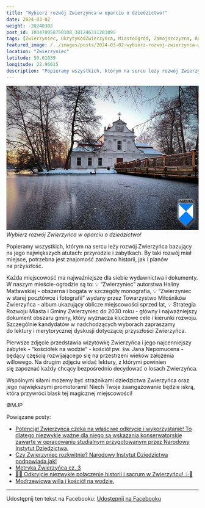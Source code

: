 ```yaml
---
title: "Wybierz rozwój Zwierzyńca w oparciu o dziedzictwo!"
date: 2024-03-02
weight: -20240302
post_id: 103478058758108_381246311283895
tags: [Zwierzyniec, UkrytyKodZwierzyńca, MiastoOgród, Zamojszczyzna, Roztocze, Lubelskie, villarestituta, turystyka, dziedzictwo, zabytki, krajobrazy, TajemnicePrzeszłości, PodróżeWczasie, MagiczneMiejsce, kościoły]
featured_image: /../images/posts/2024-03-02-wybierz-rozwoj-zwierzynca-w-oparciu-o-dziedzictwo.jpg
location: "Zwierzyniec"
latitude: 50.61039
longitude: 22.96615
description: "Popieramy wszystkich, którym na sercu leży rozwój Zwierzyńca bazujący  na jego największych  atutach: przyrodzie i zabytkach. By taki rozwój miał miej..."
---
```


![Wybierz rozwój Zwierzyńca w oparciu o dziedzictwo!](/images/posts/2024-03-02-wybierz-rozwoj-zwierzynca-w-oparciu-o-dziedzictwo.jpg)
*Wybierz rozwój Zwierzyńca w oparciu o dziedzictwo!*

Popieramy wszystkich, którym na sercu leży rozwój Zwierzyńca bazujący  na jego największych  atutach: przyrodzie i zabytkach. By taki rozwój miał miejsce, potrzebna jest znajomość zarówno historii, jak i planów na przyszłość.

Każda miejscowość ma najważniejsze dla siebie wydawnictwa i dokumenty. W naszym mieście-ogrodzie są to:
💡 “Zwierzyniec” autorstwa Haliny Matławskiej - obszerna i bogata w szczegóły monografia,
💡 “Zwierzyniec w starej pocztówce i fotografii” wydany przez Towarzystwo Miłośników Zwierzyńca - album ukazujący oblicze miejscowości sprzed lat,
💡 Strategia Rozwoju Miasta i Gminy Zwierzyniec do 2030 roku - główny i najważniejszy dokument  obszaru gminy, który wyznacza kluczowe cele i kierunki rozwoju.
Szczególnie kandydatów w nadchodzących wyborach zapraszamy do lektury i merytorycznej dyskusji dotyczącej przyszłości Zwierzyńca.

Pierwsze zdjęcie przedstawia wizytówkę Zwierzyńca i jego najcenniejszy zabytek - “kościółek na wodzie” - kościół pw. św. Jana Nepomucena - będący częścią rozwijającego się na przestrzeni wieków założenia willowego.
Na drugim zdjęciu widać lektury, z którymi powinien się zapoznać każdy chcący bezpośrednio decydować o losach Zwierzyńca.

Wspólnymi siłami możemy być strażnikami dziedzictwa Zwierzyńca oraz jego największymi promotorami!  Niech Twoje zaangażowanie będzie iskrą, która przywróci blask tej magicznej miejscowości!



©MJP

Powiązane posty:
- [Potencjał Zwierzyńca czeka na właściwe odkrycie i wykorzystanie! To dlatego niezwykle ważne dla niego są wskazania konserwatorskie zawarte w opracowaniu studialnym przygotowanym przez Narodowy Instytut Dziedzictwa.](/posts/Potencjal-Zwierzynca-czeka-na-wlasciwe-odkrycie)
- [Czy Zwierzyniec rozkwitnie? Narodowy Instytut Dziedzictwa podpowiada jak!](/posts/Czy-Zwierzyniec-rozkwitnie-Narodowy-Instytut-Dziedzictwa)
- [Metryka Zwierzyńca cz. 3](/posts/Metryka-Zwierzynca-cz-3)
- [🌟✨ Odkryjcie niezwykłe połączenie historii i sacrum w Zwierzyńcu! ✨🌟](/posts/-Odkryjcie-niezwykle-polaczenie-historii-i-sacrum)
- [Modrzewiowa willa i kościół na wodzie.](/posts/Modrzewiowa-willa-i-kosciol-na-wodzie)


---

Udostępnij ten tekst na Facebooku:
[Udostępnij na Facebooku](https://www.facebook.com/sharer/sharer.php?u=https://stowarzyszeniewachniewskiej.pl/posts/Wybierz-rozwoj-Zwierzynca-w-oparciu-o-dziedzictwo)

<script type="application/ld+json">
{
  "@context": "https://schema.org",
  "@type": "BlogPosting",
  "headline": "Wybierz rozwój Zwierzyńca w oparciu o dziedzictwo!",
  "datePublished": "2024-03-02",
  "dateModified": "2024-03-02",
  "author": {
    "@type": "Person",
    "name": "Michał Jan Patyk"
  },
  "publisher": {
    "@type": "Organization",
    "name": "Stowarzyszenie im. Aleksandry Wachniewskiej",
    "logo": {
      "@type": "ImageObject",
      "url": "https://stowarzyszeniewachniewskiej.pl/images/logo/logo.svg"
    }
  },
  "mainEntityOfPage": {
    "@type": "WebPage",
    "@id": "https://stowarzyszeniewachniewskiej.pl/posts/wybierz-rozwoj-zwierzynca-w-oparciu-o-dziedzictwo"
  },
  "image": {
    "@type": "ImageObject",
    "url": "https://stowarzyszeniewachniewskiej.pl//images/posts/2024-03-02-wybierz-rozwoj-zwierzynca-w-oparciu-o-dziedzictwo.jpg"
  },
  "articleSection": "Dziedzictwo Kulturowe i Zabytki",
  "keywords": "[Zwierzyniec, UkrytyKodZwierzyńca, MiastoOgród, Zamojszczyzna, Roztocze, Lubelskie, villarestituta, turystyka, dziedzictwo, zabytki, krajobrazy, TajemnicePrzeszłości, PodróżeWczasie, MagiczneMiejsce, kościoły]",
  "wordCount": 183,
  "articleBody": "Popieramy wszystkich, którym na sercu leży rozwój Zwierzyńca bazujący  na jego największych  atutach: przyrodzie i zabytkach. By taki rozwój miał miejsce, potrzebna jest znajomość zarówno historii, jak i planów na przyszłość.\n\nKażda miejscowość ma najważniejsze dla siebie wydawnictwa i dokumenty. W naszym mieście-ogrodzie są to:\n💡 “Zwierzyniec” autorstwa Haliny Matławskiej - obszerna i bogata w szczegóły monografia,\n💡 “Zwierzyniec w starej pocztówce i fotografii” wydany przez Towarzystwo Miłośników Zwierzyńca - album ukazujący oblicze miejscowości sprzed lat,\n💡 Strategia Rozwoju Miasta i Gminy Zwierzyniec do 2030 roku - główny i najważniejszy dokument  obszaru gminy, który wyznacza kluczowe cele i kierunki rozwoju.\nSzczególnie kandydatów w nadchodzących wyborach zapraszamy do lektury i merytorycznej dyskusji dotyczącej przyszłości Zwierzyńca.\n\nPierwsze zdjęcie przedstawia wizytówkę Zwierzyńca i jego najcenniejszy zabytek - “kościółek na wodzie” - kościół pw. św. Jana Nepomucena - będący częścią rozwijającego się na przestrzeni wieków założenia willowego.\nNa drugim zdjęciu widać lektury, z którymi powinien się zapoznać każdy chcący bezpośrednio decydować o losach Zwierzyńca.\n\nWspólnymi siłami możemy być strażnikami dziedzictwa Zwierzyńca oraz jego największymi promotorami!  Niech Twoje zaangażowanie będzie iskrą, która przywróci blask tej magicznej miejscowości!\n\n\n\n©MJP",
  "description": "Popieramy wszystkich, którym na sercu leży rozwój Zwierzyńca bazujący  na jego największych  atutach: przyrodzie i zabytkach. By taki rozwój miał miej...",
  "copyrightHolder": {
    "@type": "Person",
    "name": "Michał Jan Patyk"
  }
}
</script>
<script type="application/ld+json">
{
  "@context": "https://schema.org",
  "@type": "BreadcrumbList",
  "itemListElement": [
    {
      "@type": "ListItem",
      "position": 1,
      "name": "Home",
      "item": "https://stowarzyszeniewachniewskiej.pl"
    },
    {
      "@type": "ListItem",
      "position": 2,
      "name": "posts",
      "item": "https://stowarzyszeniewachniewskiej.pl/posts"
    },
    {
      "@type": "ListItem",
      "position": 3,
      "name": "Wybierz rozwój Zwierzyńca w oparciu o dziedzictwo!",
      "item": "https://stowarzyszeniewachniewskiej.pl/posts/wybierz-rozwoj-zwierzynca-w-oparciu-o-dziedzictwo"
    }
  ]
}
</script>
